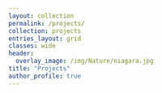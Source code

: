 ```yaml
---
layout: collection
permalink: /projects/
collection: projects
entries_layout: grid
classes: wide
header:
  overlay_image: /img/Nature/niagara.jpg
title: "Projects"
author_profile: true
---
```

